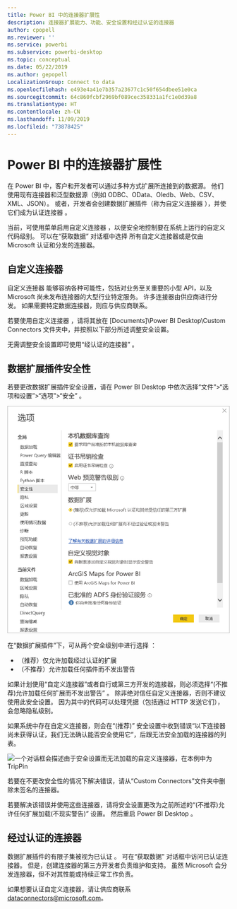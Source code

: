 ```yaml
---
title: Power BI 中的连接器扩展性
description: 连接器扩展能力、功能、安全设置和经过认证的连接器
author: cpopell
ms.reviewer: ''
ms.service: powerbi
ms.subservice: powerbi-desktop
ms.topic: conceptual
ms.date: 05/22/2019
ms.author: gepopell
LocalizationGroup: Connect to data
ms.openlocfilehash: e493e4a41e7b357a23677c1c50f654dbee51e0ca
ms.sourcegitcommit: 64c860fcbf2969bf089cec358331a1fc1e0d39a8
ms.translationtype: HT
ms.contentlocale: zh-CN
ms.lasthandoff: 11/09/2019
ms.locfileid: "73878425"
---
```

# <a name="connector-extensibility-in-power-bi"></a>Power BI 中的连接器扩展性

在 Power BI 中，客户和开发者可以通过多种方式扩展所连接到的数据源。 他们使用现有连接器和泛型数据源（例如 ODBC、OData、Oledb、Web、CSV、XML、JSON）。 或者，开发者会创建数据扩展插件（称为自定义连接器  ），并使它们成为认证连接器  。

当前，可使用菜单启用自定义连接器  ，以便安全地控制要在系统上运行的自定义代码级别。 可以在“获取数据”  对话框中选择 所有自定义连接器或是仅由 Microsoft 认证和分发的连接器。

## <a name="custom-connectors"></a>自定义连接器

自定义连接器  能够容纳各种可能性，包括对业务至关重要的小型 API，以及 Microsoft 尚未发布连接器的大型行业特定服务。 许多连接器由供应商进行分发。 如果需要特定数据连接器，则应与供应商联系。

若要使用自定义连接器  ，请将其放在 \[Documents]\\Power BI Desktop\\Custom Connectors  文件夹中，并按照以下部分所述调整安全设置。

无需调整安全设置即可使用“经认证的连接器”  。

## <a name="data-extension-security"></a>数据扩展插件安全性

若要更改数据扩展插件安全设置，请在 Power BI Desktop  中依次选择“文件”>“选项和设置”>“选项”>“安全”  。

![使用“数据扩展插件安全性”选项控制是否要加载自定义连接器](media/desktop-connector-extensibility/data-extension-security-1.png)

在“数据扩展插件”下，可从两个安全级别中进行选择  ：

* （推荐）仅允许加载经过认证的扩展
* （不推荐）允许加载任何插件而不发出警告

如果计划使用“自定义连接器”或者自行或第三方开发的连接器，则必须选择“(不推荐)允许加载任何扩展而不发出警告”   。 除非绝对信任自定义连接器，否则不建议使用此安全设置。 因为其中的代码可以处理凭据（包括通过 HTTP 发送它们），会忽略隐私级别。

如果系统中存在自定义连接器，则会在“(推荐)”  安全设置中收到错误“以下连接器尚未获得认证，我们无法确认能否安全使用它”，后跟无法安全加载的连接器的列表。

![一个对话框会描述由于安全设置而无法加载的自定义连接器，在本例中为 TripPin](media/desktop-connector-extensibility/data-extension-security-2.png)

若要在不更改安全性的情况下解决错误，请从“Custom Connectors”文件夹中删除未签名的连接器。

若要解决该错误并使用这些连接器，请将安全设置更改为之前所述的“(不推荐)允许任何扩展加载(不现实警告)”  设置。 然后重启 Power BI Desktop  。

## <a name="certified-connectors"></a>经过认证的连接器

数据扩展插件的有限子集被视为已认证  。 可在“获取数据”  对话框中访问已认证连接器。 但是，创建连接器的第三方开发者负责维护和支持。 虽然 Microsoft 会分发连接器，但不对其性能或持续正常工作负责。

如果想要认证自定义连接器，请让供应商联系 dataconnectors@microsoft.com。

